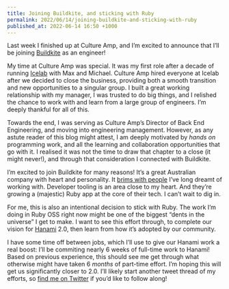 ```yaml
---
title: Joining Buildkite, and sticking with Ruby
permalink: 2022/06/14/joining-buildkite-and-sticking-with-ruby
published_at: 2022-06-14 16:50 +1000
---
```


Last week I finished up at Culture Amp, and I’m excited to announce that I’ll be joining [Buildkite][bk] as an engineer!

My time at Culture Amp was special. It was my first role after a decade of running [Icelab][icelab] with Max and Michael. Culture Amp hired everyone at Icelab after we decided to close the business, providing both a smooth transition and new opportunities to a singular group. I built a great working relationship with my manager, I was trusted to do big things, and I relished the chance to work with and learn from a large group of engineers. I’m deeply thankful for all of this.

Towards the end, I was serving as Culture Amp’s Director of Back End Engineering, and moving into engineering management. However, as any astute reader of this blog might attest, I am deeply motivated by _hands on_ programming work, and all the learning and collaboration opportunities that go with it. I realised it was not the time to draw that chapter to a close (it might never!), and through that consideration I connected with Buildkite.

I’m excited to join Buildkite for many reasons! It’s a great Australian company with heart and personality. It [brims with people][bk-about] I’ve long dreamt of working with. Developer tooling is an area close to my heart. And they’re growing a (majestic) Ruby app at the core of their tech. I can’t wait to dig in.

For me, this is also an intentional decision to stick with Ruby. The work I’m doing in Ruby OSS right now might be one of the biggest “dents in the universe” I get to make. I want to see this effort through, to complete our vision for [Hanami][hanami] 2.0, then learn from how it’s adopted by our community.

I have some time off between jobs, which I’ll use to give our Hanami work a real boost: I’ll be commiting nearly 6 weeks of full-time work to Hanami! Based on previous experience, this should see me get through what otherwise might have taken 6 _months_ of part-time effort. I’m hoping this will get us significantly closer to 2.0. I’ll likely start another tweet thread of my efforts, so [find me on Twitter][twitter-timriley] if you’d like to follow along!

[icelab]: https://www.icelab.com.au/
[bk]: https://buildkite.com/home
[bk-about]: https://buildkite.com/about
[hanami]: https://hanamirb.org/
[twitter-timriley]: https://twitter.com/timriley

